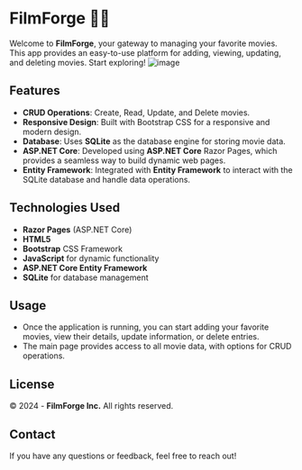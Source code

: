 # FilmForge 🎥🍿

Welcome to **FilmForge**, your gateway to managing your favorite movies. This app provides an easy-to-use platform for adding, viewing, updating, and deleting movies. Start exploring! 
![image](https://github.com/user-attachments/assets/a21a01ba-6f84-4dd6-9c58-8ab388e09038)


## Features
- **CRUD Operations**: Create, Read, Update, and Delete movies.
- **Responsive Design**: Built with Bootstrap CSS for a responsive and modern design.
- **Database**: Uses **SQLite** as the database engine for storing movie data.
- **ASP.NET Core**: Developed using **ASP.NET Core** Razor Pages, which provides a seamless way to build dynamic web pages.
- **Entity Framework**: Integrated with **Entity Framework** to interact with the SQLite database and handle data operations.

## Technologies Used
- **Razor Pages** (ASP.NET Core)
- **HTML5**
- **Bootstrap** CSS Framework
- **JavaScript** for dynamic functionality
- **ASP.NET Core Entity Framework**
- **SQLite** for database management


## Usage
- Once the application is running, you can start adding your favorite movies, view their details, update information, or delete entries.
- The main page provides access to all movie data, with options for CRUD operations.

## License

© 2024 - **FilmForge Inc.** All rights reserved.

## Contact

If you have any questions or feedback, feel free to reach out!
